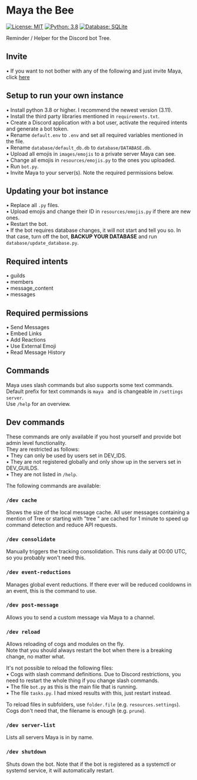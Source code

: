 # Maya the Bee

[![License: MIT](https://img.shields.io/badge/License-MIT-yellow.svg)](https://opensource.org/licenses/MIT) [![Python: 3.8](https://img.shields.io/badge/Python-3.8+-brightgreen.svg)](https://www.python.org/) [![Database: SQLite](https://img.shields.io/badge/Database-SQLite-blue.svg)](https://www.sqlite.org/index.html)

Reminder / Helper for the Discord bot Tree.  

## Invite

• If you want to not bother with any of the following and just invite Maya, click [here](https://discord.com/api/oauth2/authorize?client_id=1082304094842146897&permissions=378944&scope=bot)  

## Setup to run your own instance

• Install python 3.8 or higher. I recommend the newest version (3.11).  
• Install the third party libraries mentioned in `requirements.txt`.  
• Create a Discord application with a bot user, activate the required intents and generate a bot token.  
• Rename `default.env` to `.env` and set all required variables mentioned in the file.  
• Rename `database/default_db.db` to `database/DATABASE.db`.  
• Upload all emojis in `images/emojis` to a private server Maya can see.  
• Change all emojis in `resources/emojis.py` to the ones you uploaded.  
• Run `bot.py`.  
• Invite Maya to your server(s). Note the required permissions below.  

## Updating your bot instance

• Replace all `.py` files.  
• Upload emojis and change their ID in `resources/emojis.py` if there are new ones.  
• Restart the bot.  
• If the bot requires database changes, it will not start and tell you so. In that case, turn off the bot, **BACKUP YOUR DATABASE** and run `database/update_database.py`.  

## Required intents

• guilds  
• members  
• message_content  
• messages  

## Required permissions

• Send Messages  
• Embed Links  
• Add Reactions  
• Use External Emoji  
• Read Message History  

## Commands

Maya uses slash commands but also supports some text commands.  
Default prefix for text commands is `maya ` and is changeable in `/settings server`.  
Use `/help` for an overview.  

## Dev commands

These commands are only available if you host yourself and provide bot admin level functionality.  
They are restricted as follows:  
• They can only be used by users set in DEV_IDS.  
• They are not registered globally and only show up in the servers set in DEV_GUILDS.  
• They are not listed in `/help`.  

The following commands are available:  

### `/dev cache`

Shows the size of the local message cache. All user messages containing a mention of Tree or starting with "tree " are cached for 1 minute to speed up command detection and reduce API requests.

### `/dev consolidate`

Manually triggers the tracking consolidation. This runs daily at 00:00 UTC, so you probably won't need this.  

### `/dev event-reductions`

Manages global event reductions. If there ever will be reduced cooldowns in an event, this is the command to use.  

### `/dev post-message`

Allows you to send a custom message via Maya to a channel.  

### `/dev reload`

Allows reloading of cogs and modules on the fly.  
Note that you should always restart the bot when there is a breaking change, no matter what.  

It's not possible to reload the following files:  
• Cogs with slash command definitions. Due to Discord restrictions, you need to restart the whole thing if you change slash commands.  
• The file `bot.py` as this is the main file that is running.  
• The file `tasks.py`. I had mixed results with this, just restart instead.  

To reload files in subfolders, use `folder.file` (e.g. `resources.settings`). Cogs don't need that, the filename is enough (e.g. `prune`).  

### `/dev server-list`

Lists all servers Maya is in by name.  

### `/dev shutdown`

Shuts down the bot. Note that if the bot is registered as a systemctl or systemd service, it will automatically restart.  
